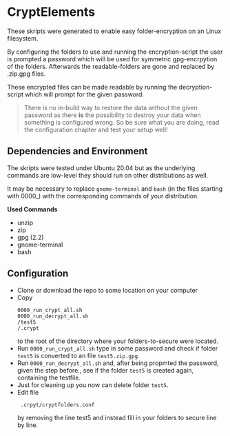 # CryptElements

These skripts were generated to enable easy folder-encryption on an Linux filesystem.

By configuring the folders to use and running the encryption-script the user is prompted a password which will be used for symmetric gpg-encrpytion of the folders. Afterwards the readable-folders are gone and replaced by <foldername>.zip.gpg files. 

These encrypted files can be made readable by running the decryption-script which will prompt for the given password.
  
> There is no in-build way to restore the data without the given password as there **is** the possibility to destroy your data when something is configured wrong. So be sure what you are doing, read the configuration chapter and test your setup well!
  

## Dependencies and Environment

The skripts were tested under Ubuntu 20.04 but as the underlying commands are low-level they should run on other distributions as well.
  
It may be necessary to replace `gnome-terminal` and `bash` (in the files starting with 0000_) with the corresponding commands of your distribution.

**Used Commands**
- unzip
- zip
- gpg (2.2)
- gnome-terminal
- bash

## Configuration

+ Clone or download the repo to some location on your computer
+ Copy
  ```
  0000_run_crypt_all.sh
  0000_run_decrypt_all.sh
  /test5
  /.crypt
  ```
  to the root of the directory where your folders-to-secure were located.
+ Run `0000_run_crypt_all.sh` type in some password and check if folder `test5` is converted to an file `test5.zip.gpg`.  
+ Run `0000_run_decrypt_all.sh` and, after being propmted the password, given the step before., see if the folder `test5` is created again, containing the testfile.
+ Just for cleaning up you now can delete folder `test5`.
+ Edit file 
  ```
   .crpyt/cryptfolders.conf
  ```
  by removing the line test5 and instead fill in your folders to secure line by line.
  
